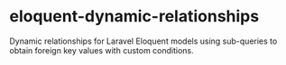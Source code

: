 # eloquent-dynamic-relationships
Dynamic relationships for Laravel Eloquent models using sub-queries to obtain foreign key values with custom conditions.
